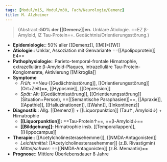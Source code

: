 ```yaml
---
tags: [Modul/m15, Modul/m30, Fach/Neurologie/Demenz]
title: M. Alzheimer
---
```

> (Abstract::**50% der [[Demenz]]en.** Unklare Ätiologie. ==EZ β-Amyloid, IZ Tau-Protein==. Gedächtnis/Orientierungsstörung.)
- **Epidemiologie**:: 50% aller [[Demenz]], [[M]]>[[W]]
- **Ätiologie**:: Unklar, Assoziation mit Genvariante ==[[Apolipoprotein]] E4==
- **Pathophysiologie**:: Parieto-temporal-frontale Hirnatrophie, extrazelluläre β-Amyloid-Plaques, intrazelluläre Tau-Protein-Konglomerate, Aktivierung [[Mikroglia]]
- **Symptome**
	- *Früh:* ==Neu-[[Gedächtnisstörung]], [[Orientierungsstörung]] (Ort+Zeit)==, [[Hyposmie]], [[Depression]]
	- *Spät:* Alt-[[Gedächtnisstörung]], [[Orientierungsstörung]] (Situation+Person), ==[[Semantische Paraphasien]]==, [[Apraxie]], [[Apathie]], [[Halluzinationen]], [[Wahn]], [[Inkontinenz]]
- **Diagnostik**:: Allg. [[Demenz]] + [[Liquorpunktion]] (Tau↑, Amyloid↓) + Hirnatrophie
	- **[[Liquorpunktion]]:** ==Tau-Protein↑==, ==β-Amyloid↓==
	- **[[Bildgebung]]:** Hirnatrophie insb. [[Temporallappen]], [[Hippocampus]]
- **Therapie**:: [[Acetylcholinesterasehemmer]], [[NMDA-Antagonisten]]
	- *Leicht/mittel:* [[Acetylcholinesterasehemmer]] (z.B. Rivastigmin)
	- *Mittel/schwer:* ==[[NMDA-Antagonisten]] (z.B. Memantin)==
- **Prognose**:: Mittlere Überlebensdauer 8 Jahre